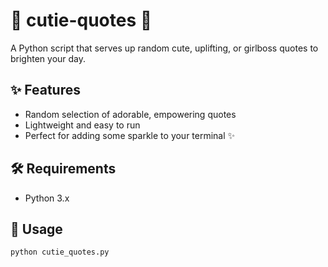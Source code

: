# 🌸 cutie-quotes 🌸

A Python script that serves up random cute, uplifting, or girlboss quotes to brighten your day.

## ✨ Features
- Random selection of adorable, empowering quotes
- Lightweight and easy to run
- Perfect for adding some sparkle to your terminal ✨

## 🛠 Requirements
- Python 3.x

## 🚀 Usage
```bash
python cutie_quotes.py
